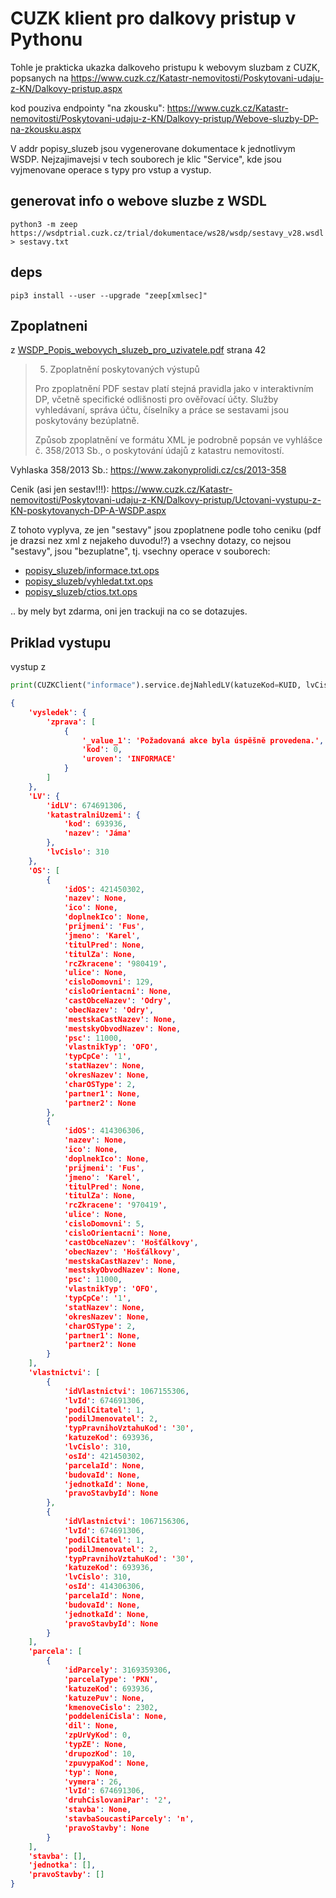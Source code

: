 # CUZK klient pro dalkovy pristup v Pythonu

Tohle je prakticka ukazka dalkoveho pristupu k webovym sluzbam z CUZK, popsanych na
https://www.cuzk.cz/Katastr-nemovitosti/Poskytovani-udaju-z-KN/Dalkovy-pristup.aspx

kod pouziva endpointy "na zkousku":
https://www.cuzk.cz/Katastr-nemovitosti/Poskytovani-udaju-z-KN/Dalkovy-pristup/Webove-sluzby-DP-na-zkousku.aspx

V addr popisy_sluzeb jsou vygenerovane dokumentace k jednotlivym WSDP. Nejzajimavejsi v tech souborech je klic "Service", kde jsou vyjmenovane operace s typy pro vstup a vystup.

## generovat info o webove sluzbe z WSDL

`python3 -m zeep https://wsdptrial.cuzk.cz/trial/dokumentace/ws28/wsdp/sestavy_v28.wsdl > sestavy.txt`

## deps

`pip3 install --user --upgrade "zeep[xmlsec]"`

## Zpoplatneni

z [WSDP_Popis_webovych_sluzeb_pro_uzivatele.pdf](WSDP_Popis_webovych_sluzeb_pro_uzivatele.pdf) strana 42

> 5. Zpoplatnění poskytovaných výstupů
>
> Pro zpoplatnění PDF sestav platí stejná pravidla jako v interaktivním DP, včetně specifické odlišnosti pro
> ověřovací účty. Služby vyhledávaní, správa účtu, číselníky a práce se sestavami jsou poskytovány
> bezúplatně.
>
> Způsob zpoplatnění ve formátu XML je podrobně popsán ve vyhlášce č. 358/2013 Sb., o poskytování údajů
> z katastru nemovitostí.

Vyhlaska 358/2013 Sb.: https://www.zakonyprolidi.cz/cs/2013-358

Cenik (asi jen sestav!!!): https://www.cuzk.cz/Katastr-nemovitosti/Poskytovani-udaju-z-KN/Dalkovy-pristup/Uctovani-vystupu-z-KN-poskytovanych-DP-A-WSDP.aspx

Z tohoto vyplyva, ze jen "sestavy" jsou zpoplatnene podle toho ceniku (pdf je drazsi nez xml z nejakeho duvodu!?) a vsechny dotazy, co nejsou "sestavy", jsou "bezuplatne", tj. vsechny operace v souborech:

* [popisy_sluzeb/informace.txt.ops](popisy_sluzeb/informace.txt.ops)
* [popisy_sluzeb/vyhledat.txt.ops](popisy_sluzeb/vyhledat.txt.ops)
* [popisy_sluzeb/ctios.txt.ops](popisy_sluzeb/ctios.txt.ops)

.. by mely byt zdarma, oni jen trackuji na co se dotazujes.

## Priklad vystupu

vystup z
 
```python
print(CUZKClient("informace").service.dejNahledLV(katuzeKod=KUID, lvCislo=310))
```

```json
{
    'vysledek': {
        'zprava': [
            {
                '_value_1': 'Požadovaná akce byla úspěšně provedena.',
                'kod': 0,
                'uroven': 'INFORMACE'
            }
        ]
    },
    'LV': {
        'idLV': 674691306,
        'katastralniUzemi': {
            'kod': 693936,
            'nazev': 'Jáma'
        },
        'lvCislo': 310
    },
    'OS': [
        {
            'idOS': 421450302,
            'nazev': None,
            'ico': None,
            'doplnekIco': None,
            'prijmeni': 'Fus',
            'jmeno': 'Karel',
            'titulPred': None,
            'titulZa': None,
            'rcZkracene': '980419',
            'ulice': None,
            'cisloDomovni': 129,
            'cisloOrientacni': None,
            'castObceNazev': 'Odry',
            'obecNazev': 'Odry',
            'mestskaCastNazev': None,
            'mestskyObvodNazev': None,
            'psc': 11000,
            'vlastnikTyp': 'OFO',
            'typCpCe': '1',
            'statNazev': None,
            'okresNazev': None,
            'charOSType': 2,
            'partner1': None,
            'partner2': None
        },
        {
            'idOS': 414306306,
            'nazev': None,
            'ico': None,
            'doplnekIco': None,
            'prijmeni': 'Fus',
            'jmeno': 'Karel',
            'titulPred': None,
            'titulZa': None,
            'rcZkracene': '970419',
            'ulice': None,
            'cisloDomovni': 5,
            'cisloOrientacni': None,
            'castObceNazev': 'Hošťálkovy',
            'obecNazev': 'Hošťálkovy',
            'mestskaCastNazev': None,
            'mestskyObvodNazev': None,
            'psc': 11000,
            'vlastnikTyp': 'OFO',
            'typCpCe': '1',
            'statNazev': None,
            'okresNazev': None,
            'charOSType': 2,
            'partner1': None,
            'partner2': None
        }
    ],
    'vlastnictvi': [
        {
            'idVlastnictvi': 1067155306,
            'lvId': 674691306,
            'podilCitatel': 1,
            'podilJmenovatel': 2,
            'typPravnihoVztahuKod': '30',
            'katuzeKod': 693936,
            'lvCislo': 310,
            'osId': 421450302,
            'parcelaId': None,
            'budovaId': None,
            'jednotkaId': None,
            'pravoStavbyId': None
        },
        {
            'idVlastnictvi': 1067156306,
            'lvId': 674691306,
            'podilCitatel': 1,
            'podilJmenovatel': 2,
            'typPravnihoVztahuKod': '30',
            'katuzeKod': 693936,
            'lvCislo': 310,
            'osId': 414306306,
            'parcelaId': None,
            'budovaId': None,
            'jednotkaId': None,
            'pravoStavbyId': None
        }
    ],
    'parcela': [
        {
            'idParcely': 3169359306,
            'parcelaType': 'PKN',
            'katuzeKod': 693936,
            'katuzePuv': None,
            'kmenoveCislo': 2302,
            'poddeleniCisla': None,
            'dil': None,
            'zpUrVyKod': 0,
            'typZE': None,
            'drupozKod': 10,
            'zpuvypaKod': None,
            'typ': None,
            'vymera': 26,
            'lvId': 674691306,
            'druhCislovaniPar': '2',
            'stavba': None,
            'stavbaSoucastiParcely': 'n',
            'pravoStavby': None
        }
    ],
    'stavba': [],
    'jednotka': [],
    'pravoStavby': []
}

```
